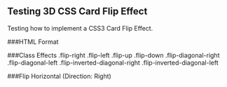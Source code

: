 Testing 3D CSS Card Flip Effect
-------------------------------

Testing how to implement a CSS3 Card Flip Effect.

###HTML Format
  <div class="card-wrapper {class_efect}">
    <div class="card">
      <div class="front">
        <!-- FRONT SIDE -->
      </div>
      <div class="back">
        <!-- BACK SIDE -->
      </div>
    </div>
  </div>

###Class Effects
  .flip-right
  .flip-left
  .flip-up
  .flip-down
  .flip-diagonal-right
  .flip-diagonal-left
  .flip-inverted-diagonal-right
  .flip-inverted-diagonal-left

###Flip Horizontal (Direction: Right)
  <div class="card-wrapper flip-right">
    <div class="card">
      <div class="front">
        <!-- FRONT SIDE -->
      </div>
      <div class="back">
        <!-- BACK SIDE -->
      </div>
    </div>
  </div>
